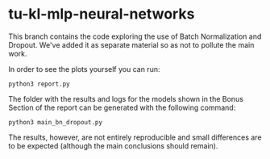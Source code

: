 # tu-kl-mlp-neural-networks

This branch contains the code exploring the use of Batch Normalization and Dropout. We've added it as separate material so as not to pollute the main work.

In order to see the plots yourself you can run:

`python3 report.py`

The folder with the results and logs for the models shown in the Bonus Section of the report can be generated with the following command: 

`python3 main_bn_dropout.py`

The results, however, are not entirely reproducible and small differences are to be expected (although the main conclusions should remain).